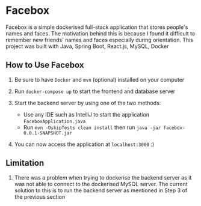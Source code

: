 # Facebox

Facebox is a simple dockerised full-stack application that stores people's names and faces. The motivation behind this is because I found it difficult to remember new friends' names and faces especially during orientation. This project was built with Java, Spring Boot, React.js, MySQL, Docker

## How to Use Facebox
1. Be sure to have `Docker` and `mvn` (optional) installed on your computer
2. Run `docker-compose up` to start the frontend and database server
3. Start the backend server by using one of the two methods:
    * Use any IDE such as IntelliJ to start the application `FaceboxApplication.java`
    * Run `mvn -DskipTests clean install` then run `java -jar facebox-0.0.1-SNAPSHOT.jar`
    
4. You can now access the application at `localhost:3000` :)

## Limitation
1. There was a problem when trying to dockerise the backend server as it was not able to connect to the dockerised MySQL server. The current solution to this is to run the backend server as mentioned in Step 3 of the previous section
